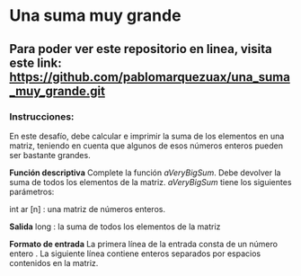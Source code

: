 # Una suma muy grande

## Para poder ver este repositorio en linea, visita este link: https://github.com/pablomarquezuax/una_suma_muy_grande.git

### Instrucciones:

En este desafío, debe calcular e imprimir la suma de los elementos en una matriz, teniendo en cuenta que algunos de esos números enteros pueden ser bastante grandes.

**Función descriptiva**
Complete la función *aVeryBigSum*. 
Debe devolver la suma de todos los elementos de la matriz.
*aVeryBigSum* tiene los siguientes parámetros:

int ar [n] : una matriz de números enteros.

**Salida**
long : la suma de todos los elementos de la matriz

**Formato de entrada**
La primera línea de la entrada consta de un número entero .
La siguiente línea contiene enteros separados por espacios contenidos en la matriz.